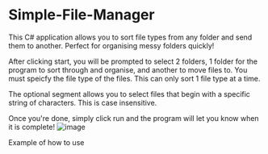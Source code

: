 # Simple-File-Manager
This C# application allows you to sort file types from any folder and send them to another. Perfect for organising messy folders quickly!

After clicking start, you will be prompted to select 2 folders, 1 folder for the program to sort through and organise, and another to move files to. You must speicfy the file type of the files. This can only sort 1 file type at a time.

The optional segment allows you to select files that begin with a specific string of characters. This is case insensitive.

Once you're done, simply click run and the program will let you know when it is complete!
![image](https://github.com/MoHussain69/Simple-File-Manager/assets/154078851/d75ec24b-449d-48e4-a2c1-2c43f1f64968)

Example of how to use
